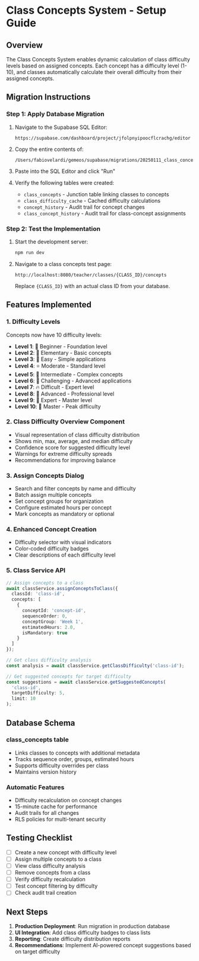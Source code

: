 # Class Concepts System - Setup Guide

## Overview
The Class Concepts System enables dynamic calculation of class difficulty levels based on assigned concepts. Each concept has a difficulty level (1-10), and classes automatically calculate their overall difficulty from their assigned concepts.

## Migration Instructions

### Step 1: Apply Database Migration

1. Navigate to the Supabase SQL Editor:
   ```
   https://supabase.com/dashboard/project/jfolpnyipoocflcrachg/editor
   ```

2. Copy the entire contents of:
   ```
   /Users/fabiovelardi/gemeos/supabase/migrations/20250111_class_concepts_system.sql
   ```

3. Paste into the SQL Editor and click "Run"

4. Verify the following tables were created:
   - `class_concepts` - Junction table linking classes to concepts
   - `class_difficulty_cache` - Cached difficulty calculations
   - `concept_history` - Audit trail for concept changes
   - `class_concept_history` - Audit trail for class-concept assignments

### Step 2: Test the Implementation

1. Start the development server:
   ```bash
   npm run dev
   ```

2. Navigate to a class concepts test page:
   ```
   http://localhost:8080/teacher/classes/{CLASS_ID}/concepts
   ```
   Replace `{CLASS_ID}` with an actual class ID from your database.

## Features Implemented

### 1. Difficulty Levels
Concepts now have 10 difficulty levels:
- **Level 1**: 🌱 Beginner - Foundation level
- **Level 2**: 🌿 Elementary - Basic concepts  
- **Level 3**: 🍃 Easy - Simple applications
- **Level 4**: ⭐ Moderate - Standard level
- **Level 5**: 🌟 Intermediate - Complex concepts
- **Level 6**: 💫 Challenging - Advanced applications
- **Level 7**: 🔥 Difficult - Expert level
- **Level 8**: 🚀 Advanced - Professional level
- **Level 9**: 💎 Expert - Master level
- **Level 10**: 👑 Master - Peak difficulty

### 2. Class Difficulty Overview Component
- Visual representation of class difficulty distribution
- Shows min, max, average, and median difficulty
- Confidence score for suggested difficulty level
- Warnings for extreme difficulty spreads
- Recommendations for improving balance

### 3. Assign Concepts Dialog
- Search and filter concepts by name and difficulty
- Batch assign multiple concepts
- Set concept groups for organization
- Configure estimated hours per concept
- Mark concepts as mandatory or optional

### 4. Enhanced Concept Creation
- Difficulty selector with visual indicators
- Color-coded difficulty badges
- Clear descriptions of each difficulty level

### 5. Class Service API
```typescript
// Assign concepts to a class
await classService.assignConceptsToClass({
  classId: 'class-id',
  concepts: [
    {
      conceptId: 'concept-id',
      sequenceOrder: 0,
      conceptGroup: 'Week 1',
      estimatedHours: 2.0,
      isMandatory: true
    }
  ]
});

// Get class difficulty analysis
const analysis = await classService.getClassDifficulty('class-id');

// Get suggested concepts for target difficulty
const suggestions = await classService.getSuggestedConcepts(
  'class-id',
  targetDifficulty: 5,
  limit: 10
);
```

## Database Schema

### class_concepts table
- Links classes to concepts with additional metadata
- Tracks sequence order, groups, estimated hours
- Supports difficulty overrides per class
- Maintains version history

### Automatic Features
- Difficulty recalculation on concept changes
- 15-minute cache for performance
- Audit trails for all changes
- RLS policies for multi-tenant security

## Testing Checklist

- [ ] Create a new concept with difficulty level
- [ ] Assign multiple concepts to a class
- [ ] View class difficulty analysis
- [ ] Remove concepts from a class
- [ ] Verify difficulty recalculation
- [ ] Test concept filtering by difficulty
- [ ] Check audit trail creation

## Next Steps

1. **Production Deployment**: Run migration in production database
2. **UI Integration**: Add class difficulty badges to class lists
3. **Reporting**: Create difficulty distribution reports
4. **Recommendations**: Implement AI-powered concept suggestions based on target difficulty